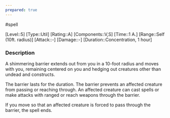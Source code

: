 ```yaml
---
prepared: true
---
```

#spell

[Level::5]
[Type::Util]
[Rating::A]
[Components::V,S]
[Time::1 A.]
[Range::Self (10ft. radius)]
[Attack::\-]
[Damage::\-]
[Duration::Concentration, 1 hour]
### Description

A shimmering barrier extends out from you in a 10-foot radius and moves with you, remaining centered on you and hedging out creatures other than undead and constructs.

The barrier lasts for the duration. The barrier prevents an affected creature from passing or reaching through. An affected creature can cast spells or make attacks with ranged or reach weapons through the barrier.

If you move so that an affected creature is forced to pass through the barrier, the spell ends.